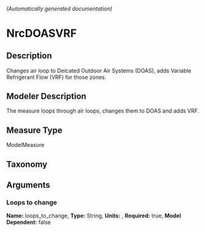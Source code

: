 

###### (Automatically generated documentation)

# NrcDOASVRF

## Description
Changes air loop to Deicated Outdoor Air Systems (DOAS), adds Variable Refrigerant Flow (VRF) for those zones.

## Modeler Description
The measure loops through air loops, changes them to DOAS and adds VRF.

## Measure Type
ModelMeasure

## Taxonomy


## Arguments


### Loops to change

**Name:** loops_to_change,
**Type:** String,
**Units:** ,
**Required:** true,
**Model Dependent:** false




